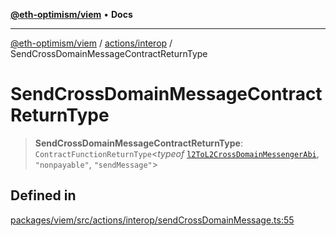 [**@eth-optimism/viem**](../../../README.md) • **Docs**

***

[@eth-optimism/viem](../../../README.md) / [actions/interop](../README.md) / SendCrossDomainMessageContractReturnType

# SendCrossDomainMessageContractReturnType

> **SendCrossDomainMessageContractReturnType**: `ContractFunctionReturnType`\<*typeof* [`l2ToL2CrossDomainMessengerAbi`](../../../index/variables/l2ToL2CrossDomainMessengerAbi.md), `"nonpayable"`, `"sendMessage"`\>

## Defined in

[packages/viem/src/actions/interop/sendCrossDomainMessage.ts:55](https://github.com/ethereum-optimism/ecosystem/blob/e811aa63ad2d81436ee2008e44d114c24dafedef/packages/viem/src/actions/interop/sendCrossDomainMessage.ts#L55)
